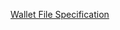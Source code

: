 [Wallet File Specification](https://github.com/ontio/ontology-ts-sdk/blob/master/docs/en/Wallet_File_Specification.md)